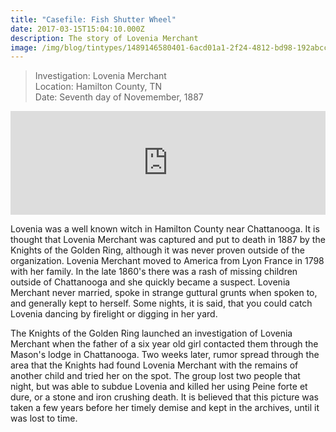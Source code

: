 ```yaml
---
title: "Casefile: Fish Shutter Wheel"
date: 2017-03-15T15:04:10.000Z
description: The story of Lovenia Merchant
image: /img/blog/tintypes/1489146580401-6acd01a1-2f24-4812-bd98-192abcc57c9e.jpg
---
```

<blockquote>
<div>
<div>
Investigation: Lovenia Merchant
</div>
<div>
Location: Hamilton County, TN
</div>
<div>
Date: Seventh day of Novemember, 1887
</div>
</div>
</blockquote>


<iframe width="100%" height="166" scrolling="no" frameborder="no" src="https://w.soundcloud.com/player/?url=https%3A//api.soundcloud.com/tracks/313151378&amp;color=ff5500&amp;auto_play=false&amp;hide_related=false&amp;show_comments=true&amp;show_user=true&amp;show_reposts=false"></iframe>


<Div>
<p>
Lovenia was a well known witch in Hamilton County near Chattanooga. It is thought that Lovenia Merchant was captured and put to death in 1887 by the Knights of the Golden Ring, although it was never proven outside of the organization.
Lovenia Merchant moved to America from Lyon France in 1798 with her family. In the late 1860's there was a rash of missing children outside of Chattanooga and she quickly became a suspect. Lovenia Merchant never married, spoke in strange guttural grunts when spoken to, and generally kept to herself. Some nights, it is said, that you could catch Lovenia dancing by firelight or digging in her yard.
</p>
<p>
The Knights of the Golden Ring launched an investigation of Lovenia Merchant when the father of a six year old girl contacted them through the Mason's lodge in Chattanooga. Two weeks later, rumor spread through the area that the Knights had found Lovenia Merchant with the remains of another child and tried her on the spot. The group lost two people that night, but was able to subdue Lovenia and killed her using Peine forte et dure, or a stone and iron crushing death.
It is believed that this picture was taken a few years before her timely demise and kept in the archives, until it was lost to time.
</p>
</div>

